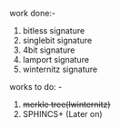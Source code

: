 work done:-

1. bitless signature
2. singlebit signature
3. 4bit signature
4. lamport signature
5. winternitz signature

works to do: -

1. ~~merkle tree(lwinternitz)~~
2. SPHINCS+ (Later on)
